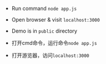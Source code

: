 * Run command `node app.js`
* Open browser & visit `localhost:3000`
* Demo is in `public` directory

* 打开cmd命令，运行命令`node app.js`
* 打开游览器，访问`localhost:3000`
